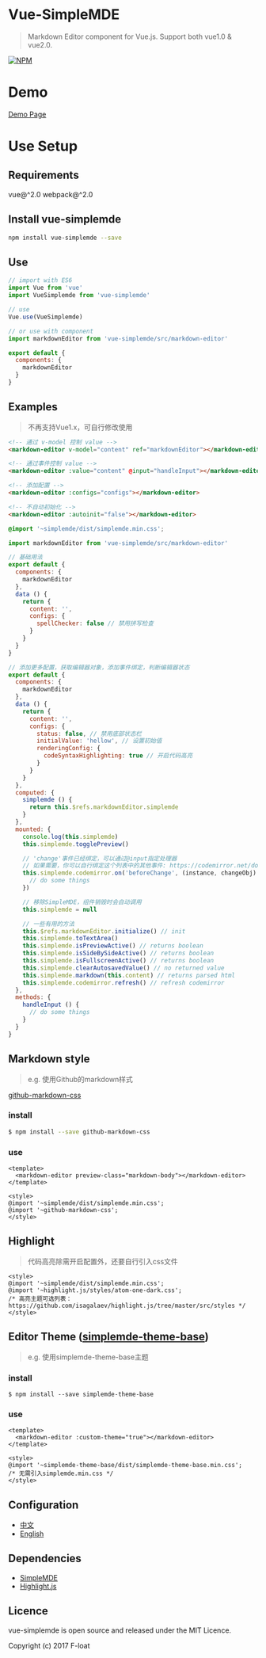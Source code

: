 # Vue-SimpleMDE
> Markdown Editor component for Vue.js. Support both vue1.0 & vue2.0.

[![NPM](https://nodei.co/npm/vue-simplemde.png?downloads=true&downloadRank=true&stars=true)](https://nodei.co/npm/vue-simplemde/)

# Demo
[Demo Page](https://F-loat.github.io/vue-simplemde/)

# Use Setup

## Requirements
vue@^2.0
webpack@^2.0

## Install vue-simplemde

``` bash
npm install vue-simplemde --save
```

## Use

``` javascript
// import with ES6
import Vue from 'vue'
import VueSimplemde from 'vue-simplemde'

// use
Vue.use(VueSimplemde)
```

``` javascript
// or use with component
import markdownEditor from 'vue-simplemde/src/markdown-editor'

export default {
  components: {
    markdownEditor
  }
}
```

## Examples

> 不再支持Vue1.x，可自行修改使用

``` html
<!-- 通过 v-model 控制 value -->
<markdown-editor v-model="content" ref="markdownEditor"></markdown-editor>

<!-- 通过事件控制 value -->
<markdown-editor :value="content" @input="handleInput"></markdown-editor>

<!-- 添加配置 -->
<markdown-editor :configs="configs"></markdown-editor>

<!-- 不自动初始化 -->
<markdown-editor :autoinit="false"></markdown-editor>
```

``` css
@import '~simplemde/dist/simplemde.min.css';
```

``` javascript
import markdownEditor from 'vue-simplemde/src/markdown-editor'

// 基础用法
export default {
  components: {
    markdownEditor
  },
  data () {
    return {
      content: '',
      configs: {
        spellChecker: false // 禁用拼写检查
      }
    }
  }
}

// 添加更多配置，获取编辑器对象，添加事件绑定，判断编辑器状态
export default {
  components: {
    markdownEditor
  },
  data () {
    return {
      content: '',
      configs: {
        status: false, // 禁用底部状态栏
        initialValue: 'hellow', // 设置初始值
        renderingConfig: {
          codeSyntaxHighlighting: true // 开启代码高亮
        }
      }
    }
  },
  computed: {
    simplemde () {
      return this.$refs.markdownEditor.simplemde
    }
  },
  mounted: {
    console.log(this.simplemde)
    this.simplemde.togglePreview()

    // 'change'事件已经绑定，可以通过@input指定处理器
    // 如果需要，你可以自行绑定这个列表中的其他事件: https://codemirror.net/doc/manual.html#events
    this.simplemde.codemirror.on('beforeChange', (instance, changeObj) => {
      // do some things
    })

    // 移除SimpleMDE，组件销毁时会自动调用
    this.simplemde = null

    // 一些有用的方法
    this.$refs.markdownEditor.initialize() // init
    this.simplemde.toTextArea()
    this.simplemde.isPreviewActive() // returns boolean
    this.simplemde.isSideBySideActive() // returns boolean
    this.simplemde.isFullscreenActive() // returns boolean
    this.simplemde.clearAutosavedValue() // no returned value
    this.simplemde.markdown(this.content) // returns parsed html
    this.simplemde.codemirror.refresh() // refresh codemirror
  },
  methods: {
    handleInput () {
      // do some things
    }
  }
}
```

## Markdown style
> e.g. 使用Github的markdown样式

[github-markdown-css](https://github.com/sindresorhus/github-markdown-css)

### install
``` bash
$ npm install --save github-markdown-css
```

### use
``` vue
<template>
  <markdown-editor preview-class="markdown-body"></markdown-editor>
</template>

<style>
@import '~simplemde/dist/simplemde.min.css';
@import '~github-markdown-css';
</style>
```

## Highlight
> 代码高亮除需开启配置外，还要自行引入css文件
``` vue
<style>
@import '~simplemde/dist/simplemde.min.css';
@import '~highlight.js/styles/atom-one-dark.css';
/* 高亮主题可选列表：https://github.com/isagalaev/highlight.js/tree/master/src/styles */
</style>
```

## Editor Theme ([simplemde-theme-base](https://github.com/xcatliu/simplemde-theme-base/wiki/List-of-themes))
> e.g. 使用simplemde-theme-base主题

### install
```
$ npm install --save simplemde-theme-base
```

### use
``` vue
<template>
  <markdown-editor :custom-theme="true"></markdown-editor>
</template>

<style>
@import '~simplemde-theme-base/dist/simplemde-theme-base.min.css';
/* 无需引入simplemde.min.css */
</style>
```

## Configuration

* [中文](doc/configuration_zh.md)
* [English](doc/configuration_en.md)

## Dependencies

* [SimpleMDE](https://github.com/NextStepWebs/simplemde-markdown-editor)
* [Highlight.js](https://github.com/isagalaev/highlight.js)

## Licence

vue-simplemde is open source and released under the MIT Licence.

Copyright (c) 2017 F-loat
